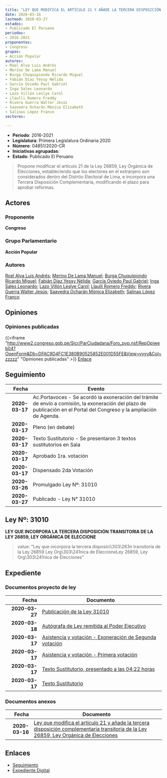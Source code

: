 ```yaml
---
title: "LEY QUE MODIFICA EL ARTÍCULO 21 Y AÑADE LA TERCERA DISPOSICIÓN COMPLEMENTARIA TRANSITORIA DE LA LEY 26859, LEY ORGÁNICA DE ELECCIONES."
date: 2020-03-16
lastmod: 2020-03-27
estados:
- Publicado El Peruano
periodos:
- 2016-2021
proponentes:
- Congreso
grupos:
- Acción Popular
autores:
- Roel Alva Luis Andrés
- Merino De Lama Manuel
- Burga Chuquipiondo Ricardo Miguel
- Fabián Díaz Yessy Nélida
- García Oviedo Paul Gabriel
- Inga Sales Leonardo
- Lazo Villón Leslye Carol
- Llaulli Romero Freddy
- Rivera Guerra Walter Jesús
- Saavedra Ocharán Mónica Elizabeth
- Salinas López Franco
sectores:

---
```

- **Periodo**: 2016-2021
- **Legislatura**: Primera Legislatura Ordinaria 2020
- **Número**: 04851/2020-CR
- **Iniciativas agrupadas**: 
- **Estado**: Publicado El Peruano

> Propone modificar el artículo 21 de la Ley 26859, Ley Orgánica de Elecciones, estableciendo que los electores en el extranjero son considerados dentro del Distrtio Electoral de Lima, e incorpora una Tercera Disposición Complementaria, modificando el plazo para aprobar reformas.


## Actores

### Proponente

**Congreso**

### Grupo Parlamentario

**Acción Popular**

### Autores

[Roel Alva Luis Andrés](mailto:mailto:lroel@congreso.gob.pe); [Merino De Lama Manuel](mailto:mailto:mmerino@congreso.gob.pe); [Burga Chuquipiondo Ricardo Miguel](mailto:mailto:rburga@congreso.gob.pe); [Fabián Díaz Yessy Nélida](mailto:mailto:yfabian@congreso.gob.pe); [García Oviedo Paul Gabriel](mailto:mailto:pgarcia@congreso.gob.pe); [Inga Sales Leonardo](mailto:mailto:lingas@congreso.gob.pe); [Lazo Villón Leslye Carol](mailto:mailto:llazo@congreso.gob.pe); [Llaulli Romero Freddy](mailto:mailto:fllaulli@congreso.gob.pe); [Rivera Guerra Walter Jesús](mailto:mailto:wriverag@congreso.gob.pe); [Saavedra Ocharán Mónica Elizabeth](mailto:mailto:msaavedra@congreso.gob.pe); [Salinas López Franco](mailto:mailto:fsalinas@congreso.gob.pe)

## Opiniones

### Opiniones publicadas

{{<iframe "http://www2.congreso.gob.pe/Sicr/ParCiudadana/Foro_pvp.nsf/RepOpiweb04?OpenForm&Db=DFAC9D4FC1E380B90525852E001D55FE&View=yyyy&Col=zzzzz" "Opiniones publicadas" >}}
[Enlace](http://www2.congreso.gob.pe/Sicr/ParCiudadana/Foro_pvp.nsf/RepOpiweb04?OpenForm&Db=DFAC9D4FC1E380B90525852E001D55FE&View=yyyy&Col=zzzzz)


## Seguimiento

| Fecha | Evento |
|------:|--------|
| **2020-03-17** | Ac.Portavoces - Se acordó la exoneración del trámite de envío a comisión, la exoneración del plazo de publicación en el Portal del Congreso y la ampliación de Agenda. |
| **2020-03-17** | Pleno (en debate) |
| **2020-03-17** | Texto Sustitutorio - Se presentaron 3 textos sustitutorios en Sala |
| **2020-03-17** | Aprobado 1ra. votación |
| **2020-03-17** | Dispensado 2da Votación |
| **2020-03-26** | Promulgado Ley Nº: 31010 |
| **2020-03-27** | Publicado - Ley N° 31010 |

## Ley Nº: 31010

**LEY QUE INCORPORA LA TERCERA DISPOSICIÓN TRANSITORIA DE LA LEY 26859, LEY ORGÁNICA DE ELECCIONE**

> value: "Ley que incorpora la tercera disposici\303\263n transitoria de la Ley 26859 Ley Org\303\241nica de EleccioneLey 26859, Ley Org\303\241nica de Elecciones"


## Expediente

### Documentos proyecto de ley

| Fecha | Documento |
|------:|-----------|
| **2020-03-27** | [Publicación de la Ley 31010](http://www.leyes.congreso.gob.pe/Documentos/2016_2021/ADLP/Normas_Legales/31010-LEY.pdf) |
| **2020-03-18** | [Autógrafa de Ley remitida al Poder Ejecutivo](http://www.leyes.congreso.gob.pe/Documentos/2016_2021/ADLP/Texto_Aprobado/AU0485120200318.pdf) |
| **2020-03-17** | [Asistencia y votación - Exoneración de Segunda votación](http://www.leyes.congreso.gob.pe/Documentos/2016_2021/Asistencia_y_Votacion/Proyectos_de_Ley/Exoneracion_de_Segunda_Votacion/ESV0485120200317.pdf) |
| **2020-03-17** | [Asistencia y votación - Primera votación](http://www.leyes.congreso.gob.pe/Documentos/2016_2021/Asistencia_y_Votacion/Proyectos_de_Ley/AV0485120200317.pdf) |
| **2020-03-17** | [Texto Sustitutorio, presentado a las 04:22 horas](http://www.leyes.congreso.gob.pe/Documentos/2016_2021/Texto_Sustitutorio/Proyectos_de_Ley/TS04851_20200317.pdf) |
| **2020-03-17** | [Texto Sustitutorio](http://www.leyes.congreso.gob.pe/Documentos/2016_2021/Texto_Sustitutorio/Proyectos_de_Ley/TS0485120200317.pdf) |

### Documentos anexos

| Fecha | Documento |
|------:|-----------|
| **2020-03-16** | [Ley que modifica el artículo 21 y añade la tercera disposición complementaria transitoria de la Ley 26859, Ley Orgánica de Elecciones](http://www.leyes.congreso.gob.pe/Documentos/2016_2021/Proyectos_de_Ley_y_de_Resoluciones_Legislativas/PL04851-20200316.pdf) |

## Enlaces

- [Seguimiento](http://www2.congreso.gob.pe/Sicr/TraDocEstProc/CLProLey2016.nsf/f7fff46988ca05b1052578e100829cc7/2897c8713729f93c0525852e00217706?OpenDocument)
- [Expediente Digital](http://www2.congreso.gob.pe/Sicr/TraDocEstProc/CLProLey2016.nsf/f7fff46988ca05b1052578e100829cc7/2897c8713729f93c0525852e00217706?OpenDocument&Click=05257FB7005EB655.eb71d0cf91d8294e05256cdf006b5706/$Body/0.1C6C)

